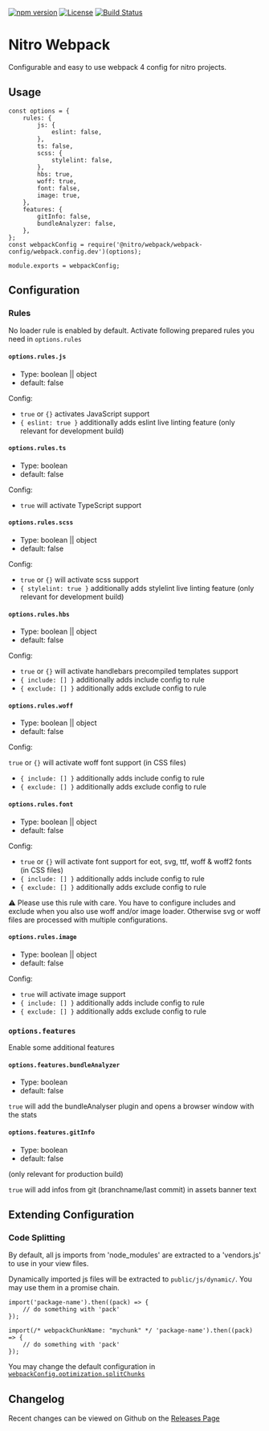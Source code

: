 [![npm version](https://badge.fury.io/js/%40nitro%2Fwebpack.svg)](https://badge.fury.io/js/%40nitro%2Fwebpack)
[![License](https://img.shields.io/badge/license-MIT-green.svg)](http://opensource.org/licenses/MIT)
[![Build Status](https://travis-ci.org/namics/generator-nitro.svg?branch=master)](https://travis-ci.org/namics/generator-nitro)

# Nitro Webpack

Configurable and easy to use webpack 4 config for nitro projects.

## Usage

```
const options = {
    rules: {
        js: {
            eslint: false,
        },
        ts: false,
        scss: {
            stylelint: false,
        },
        hbs: true,
        woff: true,
        font: false,
        image: true,
    },
    features: {
        gitInfo: false,
        bundleAnalyzer: false,
    },
};
const webpackConfig = require('@nitro/webpack/webpack-config/webpack.config.dev')(options);

module.exports = webpackConfig;
```

## Configuration

### Rules

No loader rule is enabled by default. Activate following prepared rules you need in `options.rules` 

#### `options.rules.js`

* Type: boolean || object
* default: false

Config:

* `true` or `{}` activates JavaScript support
* `{ eslint: true }` additionally adds eslint live linting feature (only relevant for development build)

#### `options.rules.ts`

* Type: boolean
* default: false

Config:

* `true` will activate TypeScript support

#### `options.rules.scss`

* Type: boolean || object
* default: false

Config:

* `true` or `{}` will activate scss support
* `{ stylelint: true }` additionally adds stylelint live linting feature (only relevant for development build)

#### `options.rules.hbs`

* Type: boolean || object
* default: false

Config:

* `true` or `{}` will activate handlebars precompiled templates support
* `{ include: [] }` additionally adds include config to rule
* `{ exclude: [] }` additionally adds exclude config to rule

#### `options.rules.woff`

* Type: boolean || object
* default: false

Config:

`true` or `{}` will activate woff font support (in CSS files)
* `{ include: [] }` additionally adds include config to rule
* `{ exclude: [] }` additionally adds exclude config to rule

#### `options.rules.font`

* Type: boolean || object
* default: false

Config:

* `true` or `{}` will activate font support for eot, svg, ttf, woff & woff2 fonts (in CSS files)
* `{ include: [] }` additionally adds include config to rule
* `{ exclude: [] }` additionally adds exclude config to rule

⚠ Please use this rule with care. You have to configure includes and exclude when you also use woff and/or image loader. 
Otherwise svg or woff files are processed with multiple configurations.

#### `options.rules.image`

* Type: boolean || object
* default: false

Config:

* `true` will activate image support
* `{ include: [] }` additionally adds include config to rule
* `{ exclude: [] }` additionally adds exclude config to rule

### `options.features`

Enable some additional features

#### `options.features.bundleAnalyzer`

* Type: boolean
* default: false

`true` will add the bundleAnalyser plugin and opens a browser window with the stats

#### `options.features.gitInfo`

* Type: boolean
* default: false

(only relevant for production build)

`true` will add infos from git (branchname/last commit) in assets banner text

## Extending Configuration

### Code Splitting

By default, all js imports from 'node_modules' are extracted to a 'vendors.js' to use in your view files.

Dynamically imported js files will be extracted to `public/js/dynamic/`.
You may use them in a promise chain.

```
import('package-name').then((pack) => {
	// do something with 'pack'
});

import(/* webpackChunkName: "mychunk" */ 'package-name').then((pack) => {
	// do something with 'pack'
});
```

You may change the default configuration in [`webpackConfig.optimization.splitChunks`](https://webpack.js.org/configuration/optimization/#optimization-splitchunks)

## Changelog

Recent changes can be viewed on Github on the [Releases Page](https://github.com/namics/generator-nitro/releases)
